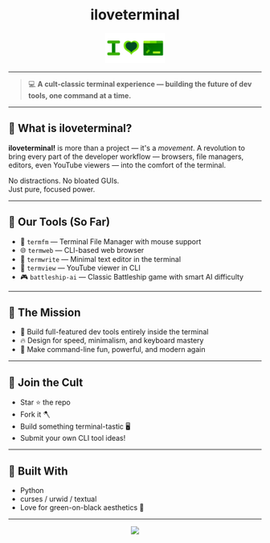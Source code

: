 <h1 align="center">iloveterminal</h1>

<p align="center">
  <img src="iloveterminal.svg" width="120" alt="iloveterminal logo">
</p>

---

> 💻 **A cult-classic terminal experience — building the future of dev tools, one command at a time.**

---

## 🧠 What is iloveterminal?

**iloveterminal!** is more than a project — it's a *movement*. A revolution to bring every part of the developer workflow — browsers, file managers, editors, even YouTube viewers — into the comfort of the terminal.

No distractions. No bloated GUIs.  
Just pure, focused power.

---

## 🚀 Our Tools (So Far)

- 📁 `termfm` — Terminal File Manager with mouse support
- 🌐 `termweb` — CLI-based web browser
- 📝 `termwrite` — Minimal text editor in the terminal
- 🎥 `termview` — YouTube viewer in CLI
- 🎮 `battleship-ai` — Classic Battleship game with smart AI difficulty

---

## 🎯 The Mission

- 🧱 Build full-featured dev tools entirely inside the terminal
- 🔥 Design for speed, minimalism, and keyboard mastery
- 🤝 Make command-line fun, powerful, and modern again

---

## 💚 Join the Cult

- Star ⭐ the repo
- Fork it 🪓
- Build something terminal-tastic 🖥️
- Submit your own CLI tool ideas!

---

## 🧩 Built With

- Python
- curses / urwid / textual
- Love for green-on-black aesthetics 💚

---

<p align="center">
  <img src="https://img.shields.io/badge/I%20LOVE-TERMINAL-00ff00?style=for-the-badge&logo=gnubash&logoColor=black" />
</p>

